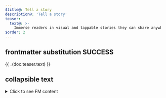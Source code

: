 ```yaml
---
$title@: Tell a story
description@: 'Tell a story'
teaser:
  text@: >-
    Immerse readers in visual and tappable stories they can share anywhere on the open web.
$order: 2
---
```


## frontmatter substitution SUCCESS

<div class="teaser">
  <p>{{ _(doc.teaser.text) }}</p>
</div>

## collapsible text

<details>
<summary>Click to see FM content</summary>
  
<div class="teaser">
  <p>{{ _(doc.teaser.text) }}</p>
</div>

</details